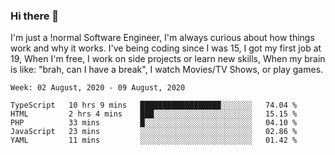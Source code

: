 ### Hi there 👋

I'm just a !normal Software Engineer, I'm always curious about how things work and why it works. I've being coding since I was 15, I got my first job at 19, When I'm free, I work on side projects or learn new skills, When my brain is like: "brah, can I have a break", I watch Movies/TV Shows, or play games.

<!--START_SECTION:waka-->
```text
Week: 02 August, 2020 - 09 August, 2020

TypeScript   10 hrs 9 mins   ██████████████████░░░░░░░   74.04 % 
HTML         2 hrs 4 mins    ███░░░░░░░░░░░░░░░░░░░░░░   15.15 % 
PHP          33 mins         █░░░░░░░░░░░░░░░░░░░░░░░░   04.10 % 
JavaScript   23 mins         ░░░░░░░░░░░░░░░░░░░░░░░░░   02.86 % 
YAML         11 mins         ░░░░░░░░░░░░░░░░░░░░░░░░░   01.42 %
```
<!--END_SECTION:waka-->

<!--
**Oudmane/Oudmane** is a ✨ _special_ ✨ repository because its `README.md` (this file) appears on your GitHub profile.

Here are some ideas to get you started:

- 🔭 I’m currently working on ...
- 🌱 I’m currently learning ...
- 👯 I’m looking to collaborate on ...
- 🤔 I’m looking for help with ...
- 💬 Ask me about ...
- 📫 How to reach me: ...
- 😄 Pronouns: ...
- ⚡ Fun fact: ...
-->
